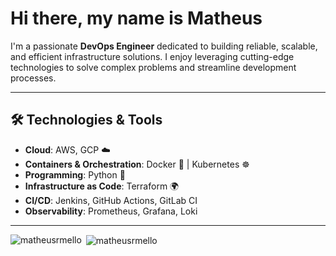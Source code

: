 # Hi there, my name is Matheus

I'm a passionate **DevOps Engineer** dedicated to building reliable, scalable, and efficient infrastructure solutions. I enjoy leveraging cutting-edge technologies to solve complex problems and streamline development processes.

---

## 🛠️ Technologies & Tools

- **Cloud**: AWS, GCP ☁️
- **Containers & Orchestration**: Docker 🐳 | Kubernetes ☸️
- **Programming**: Python 🐍
- **Infrastructure as Code**: Terraform 🌍
- **CI/CD**: Jenkins, GitHub Actions, GitLab CI
- **Observability**: Prometheus, Grafana, Loki

---
<p><img align="left" src="https://github-readme-stats.vercel.app/api/top-langs?username=matheusrmello&show_icons=true&locale=en&layout=donut&theme=dracula" alt="matheusrmello" /></p>

<p>&nbsp;<img align="center" src="https://github-readme-stats.vercel.app/api?username=matheusrmello&show_icons=true&locale=en&theme=dracula" alt="matheusrmello" /></p>

